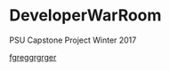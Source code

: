 # DeveloperWarRoom
PSU Capstone Project Winter 2017

[fgreggrgrger](https://github.com/marcellabillett/DeveloperWarRoom/wiki)


